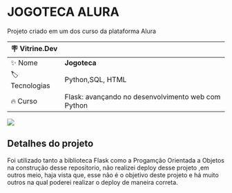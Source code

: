 # JOGOTECA ALURA

Projeto criado em um dos curso da plataforma Alura

| :placard: Vitrine.Dev |     |
| -------------  | --- |
| :sparkles: Nome        | **Jogoteca**
| :label: Tecnologias | Python,SQL, HTML
| :fire: Curso     | Flask: avançando no desenvolvimento web com Python

<!-- Inserir imagem com a #vitrinedev ao final do link -->
![](https://miro.medium.com/max/1100/1*0G5zu7CnXdMT9pGbYUTQLQ.webp#vitrinedev)

## Detalhes do projeto

Foi utilizado tanto a biblioteca Flask como a Progamção Orientada a Objetos na construção desse repositorio, não realizei deploy desse projeto ,em outros meio, haja vista que, esse não é o objetivo deste projeto e há muito outros na qual poderei realizar o deploy de maneira correta.
